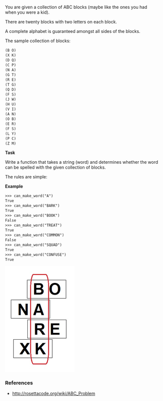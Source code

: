 You are given a collection of ABC blocks  (maybe like the ones you had when you were a kid).

There are twenty blocks with two letters on each block.

A complete alphabet is guaranteed amongst all sides of the blocks.

The sample collection of blocks:

```
(B O)
(X K)
(D Q)
(C P)
(N A)
(G T)
(R E)
(T G)
(Q D)
(F S)
(J W)
(H U)
(V I)
(A N)
(O B)
(E R)
(F S)
(L Y)
(P C)
(Z M)
```

**Task**

Write a function that takes a string (word) and determines whether the word can be spelled with the given collection of blocks.


The rules are simple:

**Example**

```
>>> can_make_word("A")
True
>>> can_make_word("BARK")
True
>>> can_make_word("BOOK")
False
>>> can_make_word("TREAT")
True
>>> can_make_word("COMMON")
False
>>> can_make_word("SQUAD")
True
>>> can_make_word("CONFUSE")
True
```

![Blocks Example](https://raw.githubusercontent.com/carlpaton/Boilerplate/master/Rosetta%20Code/ABC_Problem/blocks%20example.jpg)

### References

* http://rosettacode.org/wiki/ABC_Problem
